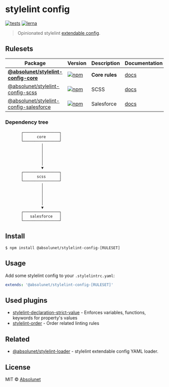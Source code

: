 # stylelint config
[![tests](https://github.com/absolunet/stylelint-config/workflows/tests/badge.svg?branch=master)](https://github.com/absolunet/stylelint-config/actions?query=workflow%3Atests+branch%3Amaster)
[![lerna](https://img.shields.io/badge/maintained%20with-lerna-cc00ff.svg)](https://lernajs.io/)

> Opinionated stylelint [extendable config](https://stylelint.io/user-guide/configuration/#extends).


## Rulesets

| Package | Version | Description | Documentation |
|---|---|---|---|
| **[@absolunet/stylelint-config-core](packages/core)** | [![npm](https://img.shields.io/npm/v/@absolunet/stylelint-config-core.svg)](https://www.npmjs.com/package/@absolunet/stylelint-config-core) | **Core rules** | [docs](https://documentation.absolunet.com/stylelint-config/core) |
| [@absolunet/stylelint-config-scss](packages/scss) | [![npm](https://img.shields.io/npm/v/@absolunet/stylelint-config-scss.svg)](https://www.npmjs.com/package/@absolunet/stylelint-config-scss) | SCSS | [docs](https://documentation.absolunet.com/stylelint-config/scss) |
| [@absolunet/stylelint-config-salesforce](packages/salesforce) | [![npm](https://img.shields.io/npm/v/@absolunet/stylelint-config-salesforce.svg)](https://www.npmjs.com/package/@absolunet/stylelint-config-salesforce) | Salesforce | [docs](https://documentation.absolunet.com/stylelint-config/salesforce) |

### Dependency tree
```
       ┌────────────────┐
       │      core      │
       └────────────────┘
                │
                │
                │
                │
                │
                ▼
       ┌────────────────┐
       │      scss      │
       └────────────────┘
                │
                │
                │
                │
                │
                ▼
       ┌────────────────┐
       │   salesforce   │
       └────────────────┘
```

## Install

```
$ npm install @absolunet/stylelint-config-[RULESET]
```


## Usage

Add some stylelint config to your `.stylelintrc.yaml`:

```yaml
extends: '@absolunet/stylelint-config-[RULESET]'
```


## Used plugins

- [stylelint-declaration-strict-value](https://github.com/AndyOGo/stylelint-declaration-strict-value) - Enforces variables, functions, keywords for property's values
- [stylelint-order](https://github.com/hudochenkov/stylelint-order) - Order related linting rules


## Related

- [@absolunet/stylelint-loader](https://github.com/absolunet/node-stylelint-loader) - stylelint extendable config YAML loader.


## License
MIT © [Absolunet](https://absolunet.com)
